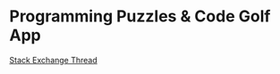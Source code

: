 # Programming Puzzles & Code Golf App

[Stack Exchange Thread](https://codegolf.meta.stackexchange.com/questions/12575/ppcg-specific-mobile-app)
